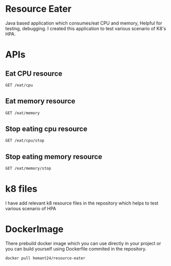 # Resource Eater
Java based application which consumes/eat CPU and memory, Helpful for testing, debugging. I created this application to test various scenario of K8's HPA. 

# APIs
## Eat CPU resource
```sh
GET /eat/cpu
```

## Eat memory resource
```sh
GET /eat/memory
```


## Stop eating cpu resource
```sh
GET /eat/cpu/stop
```

## Stop eating memory resource
```sh
GET /eat/memory/stop
```

# k8 files
I have add relevant k8 resource files in the repository which helps to test various scenario of HPA 

# DockerImage
There prebuild docker image which you can use directly in your project or you can build yourself using Dockerfile commited in the repository.

```sh
docker pull hemant24/resource-eater
```

